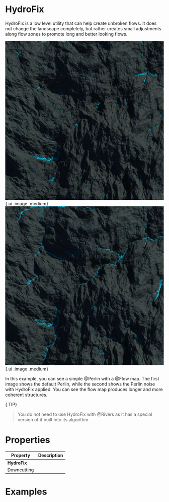 # HydroFix



HydroFix is a low level utility that can help create unbroken flows. It does not change the landscape completely, but rather creates small adjustments along flow zones to promote long and better looking flows.

![](/images/ref/hydrofix-before.webp){.ui .image .medium}
![](/images/ref/hydrofix-after.webp){.ui .image .medium}

In this example, you can see a simple @Perlin with a @Flow map. The first image shows the default Perlin, while the second shows the Perlin noise with HydroFix applied. You can see the flow map produces longer and more coherent structures.


{.TIP}
> You do not need to use HydroFix with @Rivers as it has a special version of it built into its algorithm.



# Properties


| Property | Description| 
| -------- | -----------|
| **HydroFix** |  |
| Downcutting |  |




# Examples
